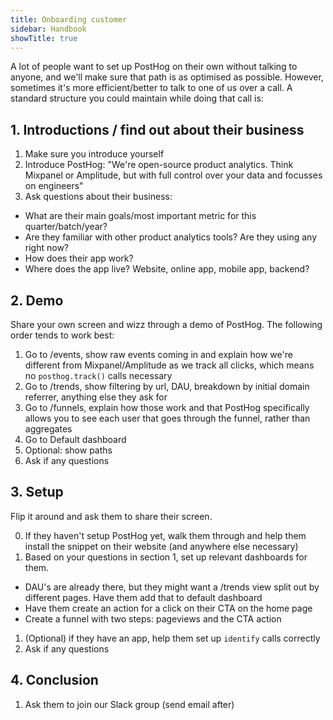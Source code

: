 ```yaml
---
title: Onboarding customer
sidebar: Handbook
showTitle: true
---
```


A lot of people want to set up PostHog on their own without talking to anyone, and we'll make sure that path is as optimised as possible. However, sometimes it's more efficient/better to talk to one of us over a call. A standard structure you could maintain while doing that call is:

## 1. Introductions / find out about their business

1. Make sure you introduce yourself
1. Introduce PostHog: "We're open-source product analytics. Think Mixpanel or Amplitude, but with full control over your data and focusses on engineers"
1. Ask questions about their business:
  - What are their main goals/most important metric for this quarter/batch/year?
  - Are they familiar with other product analytics tools? Are they using any right now?
  - How does their app work?
  - Where does the app live? Website, online app, mobile app, backend?

## 2. Demo

Share your own screen and wizz through a demo of PostHog. The following order tends to work best:

1. Go to /events, show raw events coming in and explain how we're different from Mixpanel/Amplitude as we track all clicks, which means no `posthog.track()` calls necessary
1. Go to /trends, show filtering by url, DAU, breakdown by initial domain referrer, anything else they ask for
1. Go to /funnels, explain how those work and that PostHog specifically allows you to see each user that goes through the funnel, rather than aggregates
1. Go to Default dashboard
1. Optional: show paths
1. Ask if any questions

## 3. Setup

Flip it around and ask them to share their screen.

0. If they haven't setup PostHog yet, walk them through and help them install the snippet on their website (and anywhere else necessary)
1. Based on your questions in section 1, set up relevant dashboards for them.
  - DAU's are already there, but they might want a /trends view split out by different pages. Have them add that to default dashboard
  - Have them create an action for a click on their CTA on the home page
  - Create a funnel with two steps: pageviews and the CTA action 
1. (Optional) if they have an app, help them set up `identify` calls correctly
1. Ask if any questions

## 4. Conclusion

1. Ask them to join our Slack group (send email after)
